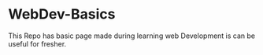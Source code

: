 # WebDev-Basics
This Repo has basic page made during learning web Development is can be useful for fresher. 
